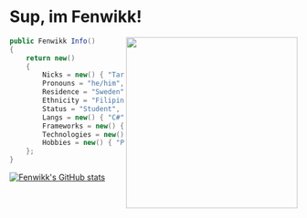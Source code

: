 # Sup, im Fenwikk!
 
 <img align="right" src="https://d.lu.je/avatar/393368613652004877?size=2048" width=300>
 
```csharp
public Fenwikk Info()
{
    return new()
    {
        Nicks = new() { "Tarsier", "Fenwikk", "ThatAsianGuy" },
        Pronouns = "he/him",
        Residence = "Sweden",
        Ethnicity = "Filipino",
        Status = "Student",
        Langs = new() { "C#", "Go(lang)", "Python", "JavaScript" },
        Frameworks = new() { "(Asp).Net", "Node.js", "DSharpPlus", "discord.py", "more..." },
        Technologies = new() { "Git", "GitHub", "WordPress", "Postman", "Mac", "Linux", "Windows", "VS Code" },
        Hobbies = new() { "Programming", "Reading", "Gaming", "Basketball", "Anime" }
    };
}
```

<!---
oh, you found my notes... you are nosy arent ya!

well ther isnt much to see here... not much of a commenter ya know..

--->

[![Fenwikk's GitHub stats](https://github-readme-stats.vercel.app/api?username=fenwikk&show_icons=true&theme=tokyonight&hide_border=true)](https://github.com/anuraghazra/github-readme-stats) 
